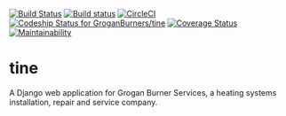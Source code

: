 [![Build Status](https://travis-ci.org/GroganBurners/tine.svg?branch=master)](https://travis-ci.org/GroganBurners/tine)
[![Build status](https://ci.appveyor.com/api/projects/status/tqqg80kl1idkfhlr?svg=true)](https://ci.appveyor.com/project/dueyfinster/tine)
[![CircleCI](https://circleci.com/gh/GroganBurners/tine.svg?style=svg)](https://circleci.com/gh/GroganBurners/tine)
[ ![Codeship Status for GroganBurners/tine](https://app.codeship.com/projects/ea817cb0-de72-0135-fb77-3a73794eed9d/status?branch=master)](https://app.codeship.com/projects/266165)
[![Coverage Status](https://coveralls.io/repos/github/GroganBurners/tine/badge.svg?branch=master)](https://coveralls.io/github/GroganBurners/tine?branch=master)
[![Maintainability](https://api.codeclimate.com/v1/badges/a717383eb45c93857570/maintainability)](https://codeclimate.com/github/GroganBurners/tine/maintainability)

# tine
A Django web application for Grogan Burner Services, a heating systems installation, repair and service company.
